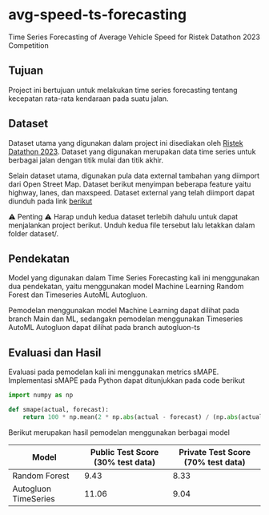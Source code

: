 # avg-speed-ts-forecasting
Time Series Forecasting of Average Vehicle Speed for Ristek Datathon 2023 Competition

## Tujuan
Project ini bertujuan untuk melakukan time series forecasting tentang kecepatan rata-rata kendaraan pada suatu jalan.

## Dataset
Dataset utama yang digunakan dalam project ini disediakan oleh [Ristek Datathon 2023](https://www.kaggle.com/competitions/ristek-datathon-2023). Dataset yang digunakan merupakan data time series untuk berbagai jalan dengan titik mulai dan titik akhir.

Selain dataset utama, digunakan pula data external tambahan yang diimport dari Open Street Map. Dataset berikut menyimpan beberapa feature yaitu highway, lanes, dan maxspeed. Dataset external yang telah diimport dapat diunduh pada link [berikut](https://drive.google.com/file/d/1c51EIcPUMZixans9Q1s1RASJca9Vbhh0/view?usp=share_link)

⚠️ Penting ⚠️
Harap unduh kedua dataset terlebih dahulu untuk dapat menjalankan project berikut. Unduh kedua file tersebut lalu letakkan dalam folder dataset/.

## Pendekatan
Model yang digunakan dalam Time Series Forecasting kali ini menggunakan dua pendekatan, yaitu menggunakan model Machine Learning Random Forest dan Timeseries AutoML Autogluon. 

Pemodelan menggunakan model Machine Learning dapat dilihat pada branch Main dan ML, sedangakn pemodelan menggunakan Timeseries AutoML Autogluon dapat dilihat pada branch autogluon-ts

## Evaluasi dan Hasil
Evaluasi pada pemodelan kali ini menggunakan metrics sMAPE. Implementasi sMAPE pada Python dapat ditunjukkan pada code berikut
```python
import numpy as np

def smape(actual, forecast):
    return 100 * np.mean(2 * np.abs(actual - forecast) / (np.abs(actual) + np.abs(forecast)))
```

Berikut merupakan hasil pemodelan menggunakan berbagai model

| Model | Public Test Score (30% test data) | Private Test Score (70% test data)
| -------- | -------  | ------ |
| Random Forest | 9.43 | 8.33 |
| Autogluon TimeSeries | 11.06 | 9.04 |

